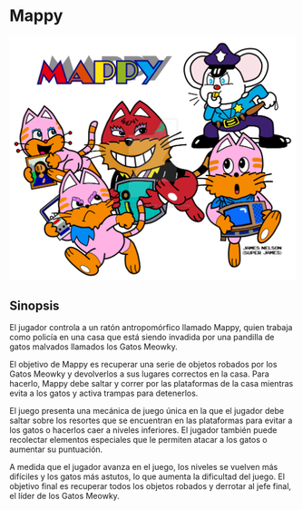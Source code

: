 # Mappy

![TLOZ MM caratula](Img/Mappy.png)

## Sinopsis
El jugador controla a un ratón antropomórfico llamado Mappy, quien trabaja como policía en una casa que está siendo invadida por una pandilla de gatos malvados llamados los Gatos Meowky.

El objetivo de Mappy es recuperar una serie de objetos robados por los Gatos Meowky y devolverlos a sus lugares correctos en la casa. Para hacerlo, Mappy debe saltar y correr por las plataformas de la casa mientras evita a los gatos y activa trampas para detenerlos.

El juego presenta una mecánica de juego única en la que el jugador debe saltar sobre los resortes que se encuentran en las plataformas para evitar a los gatos o hacerlos caer a niveles inferiores. El jugador también puede recolectar elementos especiales que le permiten atacar a los gatos o aumentar su puntuación.

A medida que el jugador avanza en el juego, los niveles se vuelven más difíciles y los gatos más astutos, lo que aumenta la dificultad del juego. El objetivo final es recuperar todos los objetos robados y derrotar al jefe final, el líder de los Gatos Meowky.